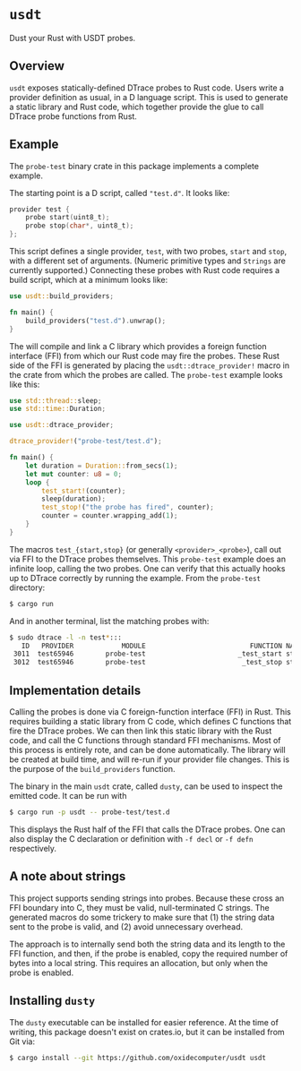 # `usdt`

Dust your Rust with USDT probes.

## Overview

`usdt` exposes statically-defined DTrace probes to Rust code. Users write a provider definition
as usual, in a D language script. This is used to generate a static library and Rust code, which
together provide the glue to call DTrace probe functions from Rust.

## Example

The `probe-test` binary crate in this package implements a complete example.

The starting point is a D script, called `"test.d"`. It looks like:

```d
provider test {
	probe start(uint8_t);
	probe stop(char*, uint8_t);
};
```

This script defines a single provider, `test`, with two probes, `start` and `stop`,
with a different set of arguments. (Numeric primitive types and `Strings` are currently
supported.) Connecting these probes with Rust code requires a build script, which at a
minimum looks like:

```rust
use usdt::build_providers;

fn main() {
	build_providers("test.d").unwrap();
}
```

The will compile and link a C library which provides a foreign function interface (FFI)
from which our Rust code may fire the probes. These Rust side of the FFI is generated
by placing the `usdt::dtrace_provider!` macro in the crate from which the probes are
called. The `probe-test` example looks like this:

```rust
use std::thread::sleep;
use std::time::Duration;

use usdt::dtrace_provider;

dtrace_provider!("probe-test/test.d");

fn main() {
    let duration = Duration::from_secs(1);
    let mut counter: u8 = 0;
    loop {
        test_start!(counter);
        sleep(duration);
        test_stop!("the probe has fired", counter);
        counter = counter.wrapping_add(1);
    }
}
```

The macros `test_{start,stop}` (or generally `<provider>_<probe>`), call out via FFI
to the DTrace probes themselves. This `probe-test` example does an infinite loop,
calling the two probes. One can verify that this actually hooks up to DTrace correctly
by running the example. From the `probe-test` directory:

```bash
$ cargo run
```

And in another terminal, list the matching probes with:

```bash
$ sudo dtrace -l -n test*:::
   ID   PROVIDER            MODULE                          FUNCTION NAME
 3011  test65946        probe-test                       _test_start start
 3012  test65946        probe-test                        _test_stop stop
 ```

## Implementation details

Calling the probes is done via C foreign-function interface (FFI) in Rust. This requires
building a static library from C code, which defines C functions that fire the DTrace
probes. We can then link this static library with the Rust code, and call the C functions
through standard FFI mechanisms. Most of this process is entirely rote, and can be
done automatically. The library will be created at build time, and will re-run if your
provider file changes. This is the purpose of the `build_providers` function.

The binary in the main `usdt` crate, called `dusty`, can be used to inspect the emitted
code. It can be run with

```bash
$ cargo run -p usdt -- probe-test/test.d
```

This displays the Rust half of the FFI that calls the DTrace probes. One can also display
the C declaration or definition with `-f decl` or `-f defn` respectively.

## A note about strings

This project supports sending strings into probes. Because these cross an FFI
boundary into C, they must be valid, null-terminated C strings. The generated
macros do some trickery to make sure that (1) the string data sent to the probe
is valid, and (2) avoid unnecessary overhead.

The approach is to internally send both the string data and its length to the
FFI function, and then, if the probe is enabled, copy the required number of
bytes into a local string. This requires an allocation, but only when the probe
is enabled.

## Installing `dusty`

The `dusty` executable can be installed for easier reference. At the time of
writing, this package doesn't exist on crates.io, but it can be installed
from Git via:

```bash
$ cargo install --git https://github.com/oxidecomputer/usdt usdt
```
